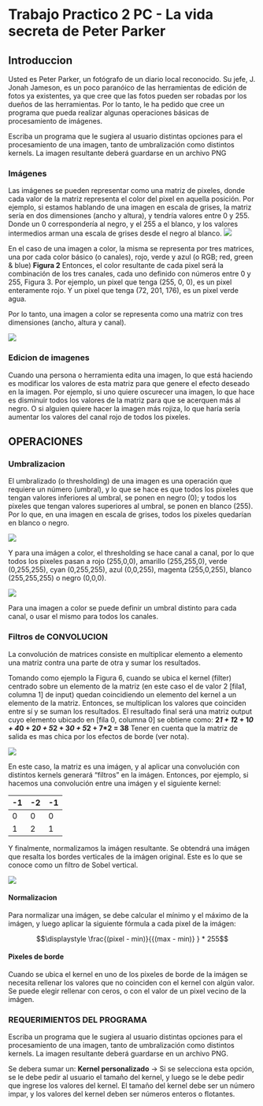 # Trabajo Practico 2 PC - La vida secreta de Peter Parker
## Introduccion
Usted es Peter Parker, un fotógrafo de un diario local reconocido. Su jefe, J. Jonah Jameson, es un poco paranóico de las herramientas 
de edición de fotos ya existentes, ya que cree que las fotos pueden ser robadas por los dueños de las herramientas. Por lo tanto,
le ha pedido que cree un programa que pueda realizar algunas operaciones básicas de procesamiento de imágenes.


Escriba un programa que le sugiera al usuario distintas opciones para el procesamiento de una imagen, 
tanto de umbralización como distintos kernels. La imagen resultante deberá guardarse en un archivo PNG

### Imágenes
Las imágenes se pueden representar como una matriz de pixeles, donde cada valor de la matriz representa el color del pixel en aquella posición. Por ejemplo, si estamos hablando de una imagen en escala de grises, la matriz sería en dos dimensiones (ancho y altura), y tendría valores entre 0 y 255. Donde un 0 correspondería al negro, y el 255 a el blanco, y los valores intermedios arman una escala de grises desde el negro al blanco.
![](https://udesa-pc.github.io/tps/tp2/img/grayscale.png)

En el caso de una imagen a color, la misma se representa por tres matrices, una por cada color básico (o canales), rojo, verde y azul 
(o RGB; red, green & blue) **Figura 2** 
Entonces, el color resultante de cada pixel será la combinación de los tres canales, cada uno definido con números entre 0 y 255, Figura 3. Por ejemplo, un pixel que tenga (255, 0, 0), es un pixel enteramente rojo. Y un pixel que tenga (72, 201, 176), es un pixel verde agua.

Por lo tanto, una imagen a color se representa como una matriz con tres dimensiones (ancho, altura y canal).

![](https://udesa-pc.github.io/tps/tp2/img/color_img_matrix.png)

### Edicion de imagenes
Cuando una persona o herramienta edita una imagen, lo que está haciendo es modificar los valores de esta matriz para que genere el efecto deseado
en la imagen. Por ejemplo, si uno quiere oscurecer una imagen, lo que hace es disminuir todos los valores de la matriz para que se acerquen más al
negro. O si alguien quiere hacer la imagen más rojiza, lo que haría sería aumentar los valores del canal rojo de todos los pixeles.

## OPERACIONES
### Umbralizacion 
El umbralizado (o thresholding) de una imagen es una operación que requiere un número (umbral), y lo que se hace es que todos 
los pixeles que tengan valores inferiores al umbral, se ponen en negro (0); y todos los pixeles que tengan valores 
superiores al umbral, se ponen en blanco (255). Por lo que, en una imagen en escala de grises, todos los pixeles quedarían en blanco o negro.

![](https://udesa-pc.github.io/tps/tp2/img/threshold.png)

Y para una imágen a color, el thresholding se hace canal a canal, por lo que todos los pixeles pasan a rojo (255,0,0), 
amarillo (255,255,0), verde (0,255,255), cyan (0,255,255), azul (0,0,255), magenta (255,0,255), blanco (255,255,255) o negro (0,0,0).

![](https://udesa-pc.github.io/tps/tp2/img/threshold_color.png)

Para una imagen a color se puede definir un umbral distinto para cada canal, o usar el mismo para todos los canales.
### Filtros de CONVOLUCION 
La convolución de matrices consiste en multiplicar elemento a elemento una matriz contra una parte de otra y sumar los resultados.

Tomando como ejemplo la Figura 6, cuando se ubica el kernel (filter) centrado sobre un elemento de la matriz (en este caso el de valor 2 [fila1, columna 1] de input)
quedan coincidiendo un elemento del kernel a un elemento de la matriz. Entonces, se multiplican los valores que coinciden entre sí y se suman los resultados.
El resultado final será una matriz output cuyo elemento ubicado en [fila 0, columna 0] se obtiene como: 
**2*1 + 1*2 + 1*0 + 4*0 + 2*0 + 5*2 + 3*0 + 5*2 + 7*2 = 38**
Tener en cuenta que la matriz de salida es mas chica por los efectos de borde (ver nota).

![](https://udesa-pc.github.io/tps/tp2/img/convolution.png)

En este caso, la matriz es una imágen, y al aplicar una convolución con distintos kernels generará “filtros” en
la imágen. Entonces, por ejemplo, si hacemos una convolución entre una imágen y el siguiente kernel:

|  -1   |  -2   |  -1   |
|----- |----- |----- |
|  0   |  0   |  0   |
|  1   |  2   |  1   |

Y finalmente, normalizamos la imágen resultante. Se obtendrá una imágen que resalta los bordes verticales de la 
imágen original. Este es lo que se conoce como un filtro de Sobel vertical.

![](https://udesa-pc.github.io/tps/tp2/img/sobel_vertical.png)


#### Normalizacion
Para normalizar una imágen, se debe calcular el mínimo y el máximo de la imágen, y luego aplicar la 
siguiente fórmula a cada pixel de la imágen: 

```math
\displaystyle 
    \frac{(pixel - min)}{{(max - min)}
        } * 255
```
#### Pixeles de borde
Cuando se ubica el kernel en uno de los pixeles de borde de la imágen se necesita rellenar los valores que no
coinciden con el kernel con algún valor. Se puede elegir rellenar con ceros, o con el valor de un pixel vecino
de la imágen.

### REQUERIMIENTOS DEL PROGRAMA
Escriba un programa que le sugiera al usuario distintas opciones para el procesamiento de una imagen, tanto de
umbralización como distintos kernels. La imagen resultante deberá guardarse en un archivo PNG.

Se debera sumar un:
**Kernel personalizado**
-> Si se selecciona esta opción, se le debe pedir al usuario el tamaño del kernel, y luego se le debe pedir que ingrese los valores del kernel. El tamaño del kernel debe ser un número impar, y los valores del kernel deben ser números enteros o flotantes.
